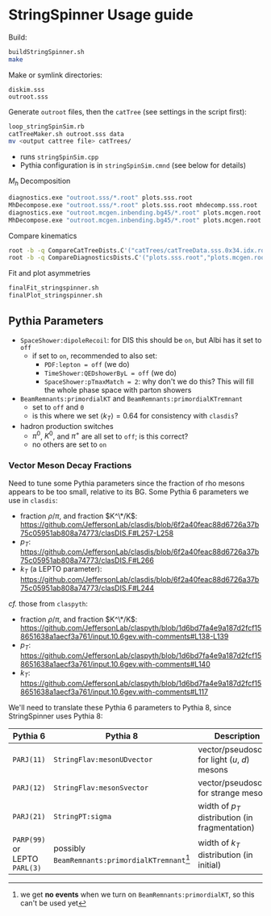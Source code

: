 # StringSpinner Usage guide

Build:
```bash
buildStringSpinner.sh
make
```

Make or symlink directories:
```
diskim.sss
outroot.sss
```

Generate `outroot` files, then the `catTree` (see settings in the script first):
```bash
loop_stringSpinSim.rb
catTreeMaker.sh outroot.sss data
mv <output cattree file> catTrees/
```
- runs `stringSpinSim.cpp`
- Pythia configuration is in `stringSpinSim.cmnd` (see below for details)

$M_h$ Decomposition
```bash
diagnostics.exe "outroot.sss/*.root" plots.sss.root
MhDecompose.exe "outroot.sss/*.root" plots.sss.root mhdecomp.sss.root
diagnostics.exe "outroot.mcgen.inbending.bg45/*.root" plots.mcgen.root
MhDecompose.exe "outroot.mcgen.inbending.bg45/*.root" plots.mcgen.root mhdecomp.mcgen.root
```

Compare kinematics
```bash
root -b -q CompareCatTreeDists.C'("catTrees/catTreeData.sss.0x34.idx.root","catTrees/catTreeData.mcgen.inbending.bg45.0x34.idx.root")'
root -b -q CompareDiagnosticsDists.C'("plots.sss.root","plots.mcgen.root","diagcomp.sss","StringSpinner","CLAS12 MCgen")'
```


Fit and plot asymmetries
```bash
finalFit_stringspinner.sh
finalPlot_stringspinner.sh
```


## Pythia Parameters

- `SpaceShower:dipoleRecoil`: for DIS this should be `on`, but Albi has it set to `off`
  - if set to `on`, recommended to also set:
    - `PDF:lepton = off` (we do)
    - `TimeShower:QEDshowerByL = off` (we do)
    - `SpaceShower:pTmaxMatch = 2`: why don't we do this? This will fill the whole phase space with parton showers
- `BeamRemnants:primordialKT` and `BeamRemnants:primordialKTremnant`
  - set to `off` and `0`
  - is this where we set $\langle k_T \rangle = 0.64$ for consistency with `clasdis`?
- hadron production switches
  - $\pi^0$, $K^0$, and $\pi^+$ are all set to `off`; is this correct?
  - no others are set to `on`

### Vector Meson Decay Fractions

Need to tune some Pythia parameters since the fraction of rho mesons appears to be too small, relative to its BG. Some Pythia 6 parameters we use in `clasdis`:
- fraction $\rho/\pi$, and fraction $K^\*/K$: <https://github.com/JeffersonLab/clasdis/blob/6f2a40feac88d6726a37b75c05951ab808a74773/clasDIS.F#L257-L258>
- $p_T$: <https://github.com/JeffersonLab/clasdis/blob/6f2a40feac88d6726a37b75c05951ab808a74773/clasDIS.F#L266>
- $k_T$ (a LEPTO parameter): <https://github.com/JeffersonLab/clasdis/blob/6f2a40feac88d6726a37b75c05951ab808a74773/clasDIS.F#L244>

_cf._ those from `claspyth`:
- fraction $\rho/\pi$, and fraction $K^\*/K$: <https://github.com/JeffersonLab/claspyth/blob/1d6bd7fa4e9a187d2fcf158651638a1aecf3a761/input.10.6gev.with-comments#L138-L139>
- $p_T$: <https://github.com/JeffersonLab/claspyth/blob/1d6bd7fa4e9a187d2fcf158651638a1aecf3a761/input.10.6gev.with-comments#L140>
- $k_T$: <https://github.com/JeffersonLab/claspyth/blob/1d6bd7fa4e9a187d2fcf158651638a1aecf3a761/input.10.6gev.with-comments#L117>

We'll need to translate these Pythia 6 parameters to Pythia 8, since StringSpinner uses Pythia 8:

| Pythia 6                      | Pythia 8                                        | Description                                     | Value |
| ---                           | ---                                             | ---                                             | ---   |
| `PARJ(11)`                    | `StringFlav:mesonUDvector`                      | vector/pseudoscalar for light ($u$, $d$) mesons | 0.70  |
| `PARJ(12)`                    | `StringFlav:mesonSvector`                       | vector/pseudoscalar for strange mesons          | 0.75  |
| `PARJ(21)`                    | `StringPT:sigma`                                | width of $p_T$ distribution (in fragmentation)  | 0.5   |
| `PARP(99)` or LEPTO `PARL(3)` | possibly `BeamRemnants:primordialKTremnant`[^1] | width of $k_T$ distribution (in initial)        | 0.64  |

[^1]: we get **no events** when we turn on `BeamRemnants:primordialKT`, so this can't be used yet
